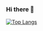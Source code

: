 ### Hi there 👋

[![Top Langs](https://github-readme-stats.vercel.app/api/top-langs/?username=gustavo-munhoz&layout=compact&theme=synthwave&langs_count=4)](https://github.com/anuraghazra/github-readme-stats)

<!--
**gustavo-munhoz/gustavo-munhoz** is a ✨ _special_ ✨ repository because its `README.md` (this file) appears on your GitHub profile.

Here are some ideas to get you started:

- 🔭 I’m currently working on ...
- 🌱 I’m currently learning ...
- 👯 I’m looking to collaborate on ...
- 🤔 I’m looking for help with ...
- 💬 Ask me about ...
- 📫 How to reach me: ...
- 😄 Pronouns: ...
- ⚡ Fun fact: ...
-->
